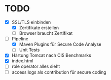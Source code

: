 # TODO
- [x] SSL/TLS einbinden
  - [x] Zertifikate erstellen
  - [ ] Browser braucht Zertifikat 
- [ ] Pipeline
  - [x] Maven Plugins für Secure Code Analyse
  - [ ] Unit Tests
- [x] Härtung Tomcat nach CIS Benchmarks
- [x] index.html
- [ ] role operator alles sieht
- [ ] access logs als contribution für secure coding